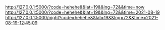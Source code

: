http://127.0.0.1:5000/?code=hehehe&&lat=19&&lng=72&&time=now
http://127.0.0.1:5000/?code=hehehe&&lat=19&&lng=72&&time=2021-08-19
http://127.0.0.1:5000/night?code=hehehe&&lat=19&&lng=72&&time=2021-08-19-12:45:09